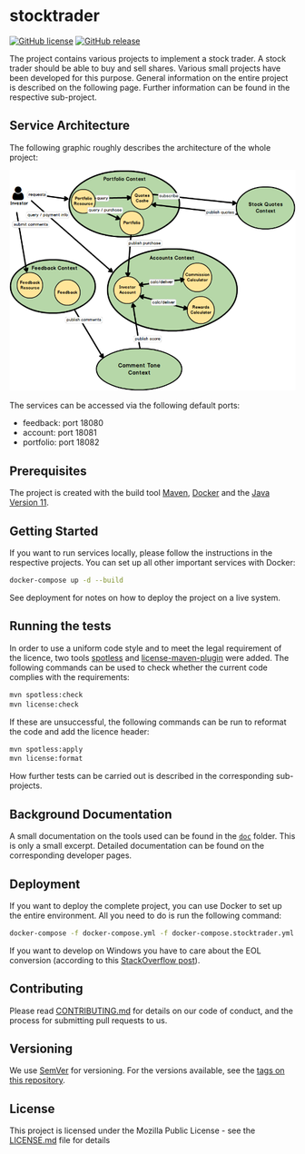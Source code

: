 # stocktrader

[![GitHub license](https://img.shields.io/github/license/whzinformatik/stocktrader)][license]
[![GitHub release](https://img.shields.io/github/v/release/whzinformatik/stocktrader)][release]

The project contains various projects to implement a stock trader. A stock trader should be able to buy and sell shares. Various small projects have been developed for this purpose. General information on the entire project is described on the following page. Further information can be found in the respective sub-project.

## Service Architecture

The following graphic roughly describes the architecture of the whole project:

[![ContextMap][contextMap]][contextMap]

The services can be accessed via the following default ports:

- feedback: port 18080
- account: port 18081
- portfolio: port 18082

## Prerequisites

The project is created with the build tool [Maven][maven], [Docker][docker] and the [Java Version 11][openjdk].

## Getting Started

If you want to run services locally, please follow the instructions in the respective projects. You can set up all other important services with Docker:

```bash
docker-compose up -d --build
```

See deployment for notes on how to deploy the project on a live system.

## Running the tests

In order to use a uniform code style and to meet the legal requirement of the licence, two tools [spotless][spotless] and [license-maven-plugin][license-plugin] were added. The following commands can be used to check whether the current code complies with the requirements:

```bash
mvn spotless:check
mvn license:check
```

If these are unsuccessful, the following commands can be run to reformat the code and add the licence header:

```bash
mvn spotless:apply
mvn license:format
```

How further tests can be carried out is described in the corresponding sub-projects.

## Background Documentation

A small documentation on the tools used can be found in the [`doc`][documentation] folder. This is only a small excerpt. Detailed documentation can be found on the corresponding developer pages.

## Deployment

If you want to deploy the complete project, you can use Docker to set up the entire environment. All you need to do is run the following command:

```bash
docker-compose -f docker-compose.yml -f docker-compose.stocktrader.yml up -d --build
```

If you want to develop on Windows you have to care about the EOL conversion (according to this [StackOverflow post][eol-stackoverflow]).


## Contributing

Please read [CONTRIBUTING.md][contributing] for details on our code of conduct, and the process for submitting pull requests to us.

## Versioning

We use [SemVer][versioning] for versioning. For the versions available, see the [tags on this repository][tags].

## License

This project is licensed under the Mozilla Public License - see the [LICENSE.md][license] file for details

[contextMap]: ./doc/ContextMap.png
[documentation]: ./doc
[contributing]: CONTRIBUTING.md
[license]: LICENSE.md
[versioning]: http://semver.org/
[tags]: https://github.com/whzinformatik/stocktrader/tags
[release]: https://github.com/whzinformatik/stocktrader/releases
[spotless]: https://github.com/diffplug/spotless
[license-plugin]: https://github.com/mojohaus/license-maven-plugin
[maven]: https://maven.apache.org/
[openjdk]: https://openjdk.java.net/
[docker]: https://www.docker.com/
[eol-stackoverflow]: https://stackoverflow.com/q/39912557/10951752
